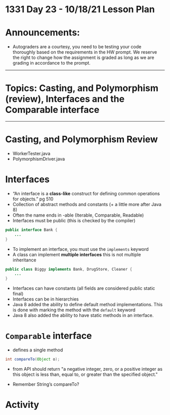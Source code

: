 # 1331 Day 23 - 10/18/21 Lesson Plan

# Announcements:
- Autograders are a courtesy, you need to be testing your code thoroughly based on the requirements in the HW prompt. We reserve the right to change how the assignment is graded as long as we are grading in accordance to the prompt.

---

# Topics: Casting, and Polymorphism (review), Interfaces and the Comparable interface

---
# Casting, and Polymorphism Review
- WorkerTester.java
- PolymorphismDriver.java

# Interfaces
- “An interface is a **class-like** construct for defining common operations for objects.” pg 510
- Collection of abstract methods and constants (+ a little more after Java 8)
- Often the name ends in -able (Iterable, Comparable, Readable)
- Interfaces must be public (this is checked by the compiler)
```java
public interface Bank {
    ...
}
```
- To implement an interface, you must use the `implements` keyword
- A class can implement **multiple interfaces** this is not multiple inheritance
```java
public class Biggy implements Bank, DrugStore, Cleaner {
    ...
}
```
- Interfaces can have constants (all fields are considered public static final)
- Interfaces can be in hierarchies
- Java 8 added the ability to define default method implementations. This is done with marking the method with the `default` keyword
- Java 8 also added the ability to have static methods in an interface.

# `Comparable` interface
- defines a single method
```java
int compareTo(Object o);
```
- from API should return "a negative integer, zero, or a positive integer as this object is less than, equal to, or greater than the specified object."

- Remember String’s compareTo?

# Activity
